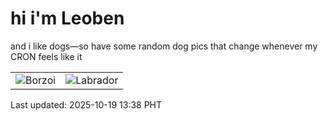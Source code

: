 # hi i'm Leoben

and i like dogs—so have some random dog pics that change whenever my CRON feels like it

|  |  |
|--------|----------|
| ![Borzoi](https://random-dog-vercel.vercel.app/api/random-borzoi?v=1760852338) | ![Labrador](https://random-dog-vercel.vercel.app/api/random-labrador?v=1760852338) |

Last updated: 2025-10-19 13:38 PHT
